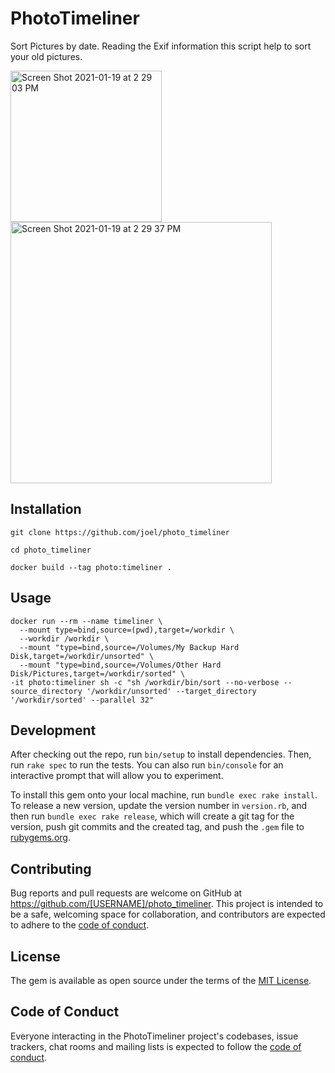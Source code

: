 # PhotoTimeliner

Sort Pictures by date. Reading the Exif information this script help to sort your old pictures.

<img width="242" alt="Screen Shot 2021-01-19 at 2 29 03 PM" src="https://user-images.githubusercontent.com/5789/105041701-9bf94980-5a63-11eb-9bfc-795ed678c8b2.png">

<img width="418" alt="Screen Shot 2021-01-19 at 2 29 37 PM" src="https://user-images.githubusercontent.com/5789/105041713-9e5ba380-5a63-11eb-9618-ced67d58c3f8.png">

## Installation

```
git clone https://github.com/joel/photo_timeliner
```

```
cd photo_timeliner
```

```
docker build --tag photo:timeliner .
```

## Usage

```
docker run --rm --name timeliner \
  --mount type=bind,source=(pwd),target=/workdir \
  --workdir /workdir \
  --mount "type=bind,source=/Volumes/My Backup Hard Disk,target=/workdir/unsorted" \
  --mount "type=bind,source=/Volumes/Other Hard Disk/Pictures,target=/workdir/sorted" \
-it photo:timeliner sh -c "sh /workdir/bin/sort --no-verbose --source_directory '/workdir/unsorted' --target_directory '/workdir/sorted' --parallel 32"
```
## Development

After checking out the repo, run `bin/setup` to install dependencies. Then, run `rake spec` to run the tests. You can also run `bin/console` for an interactive prompt that will allow you to experiment.

To install this gem onto your local machine, run `bundle exec rake install`. To release a new version, update the version number in `version.rb`, and then run `bundle exec rake release`, which will create a git tag for the version, push git commits and the created tag, and push the `.gem` file to [rubygems.org](https://rubygems.org).

## Contributing

Bug reports and pull requests are welcome on GitHub at https://github.com/[USERNAME]/photo_timeliner. This project is intended to be a safe, welcoming space for collaboration, and contributors are expected to adhere to the [code of conduct](https://github.com/[USERNAME]/photo_timeliner/blob/master/CODE_OF_CONDUCT.md).

## License

The gem is available as open source under the terms of the [MIT License](https://opensource.org/licenses/MIT).

## Code of Conduct

Everyone interacting in the PhotoTimeliner project's codebases, issue trackers, chat rooms and mailing lists is expected to follow the [code of conduct](https://github.com/[USERNAME]/photo_timeliner/blob/master/CODE_OF_CONDUCT.md).

